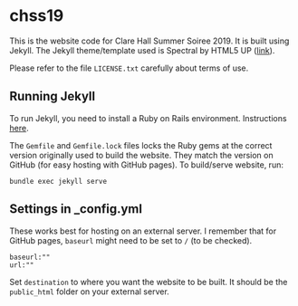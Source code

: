 # chss19

This is the website code for Clare Hall Summer Soiree 2019. It is built using Jekyll. The Jekyll theme/template used is Spectral by HTML5 UP ([link](https://github.com/arkadianriver/spectral)).

Please refer to the file `LICENSE.txt` carefully about terms of use.

## Running Jekyll
To run Jekyll, you need to install a Ruby on Rails environment. Instructions [here](https://gorails.com/setup/osx/10.13-high-sierra).

The `Gemfile` and `Gemfile.lock` files locks the Ruby gems at the correct version originally used to build the website. They match the version on GitHub (for easy hosting with GitHub pages). To build/serve website, run:
```
bundle exec jekyll serve
```

## Settings in _config.yml
These works best for hosting on an external server. I remember that for GitHub pages, `baseurl` might need to be set to `/` (to be checked).
```
baseurl:""
url:""
```

Set `destination` to where you want the website to be built. It should be the `public_html` folder on your external server.

